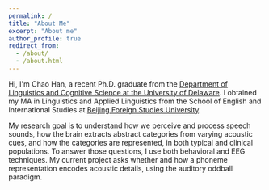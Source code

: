 ```yaml
---
permalink: /
title: "About Me"
excerpt: "About me"
author_profile: true
redirect_from: 
  - /about/
  - /about.html
---
```


Hi, I'm Chao Han, a recent Ph.D. graduate from the [Department of Linguistics and Cognitive Science at the University of Delaware](https://www.lingcogsci.udel.edu/). I obtained my MA in Linguistics and Applied Linguistics from the School of English and International Studies at [Beijing Foreign Studies University](https://www.bfsu.edu.cn/).

My research goal is to understand how we perceive and process speech sounds, how the brain extracts abstract categories from varying acoustic cues, and how the categories are represented, in both typical and clinical populations. To answer those questions, I use both behavioral and EEG techniques. My current project asks whether and how a phoneme representation encodes acoustic details, using the auditory oddball paradigm.
